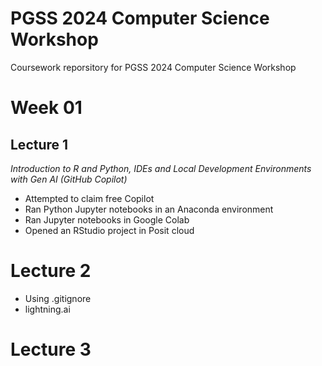 # PGSS 2024 Computer Science Workshop 

Coursework reporsitory for PGSS 2024 Computer Science Workshop

# Week 01 

## Lecture 1

*Introduction to R and Python, IDEs and Local Development Environments with Gen AI (GitHub Copilot)*

- Attempted to claim free Copilot
- Ran Python Jupyter notebooks in an Anaconda environment
- Ran Jupyter notebooks in Google Colab
- Opened an RStudio project in Posit cloud

# Lecture 2

- Using .gitignore
- lightning.ai

# Lecture 3


